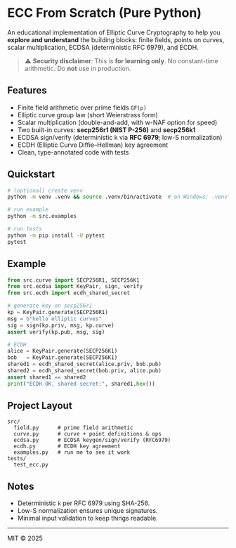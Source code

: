 # ECC From Scratch (Pure Python)

An educational implementation of Elliptic Curve Cryptography to help you **explore and understand** the building blocks: finite fields, points on curves, scalar multiplication, ECDSA (deterministic RFC 6979), and ECDH.

> ⚠️ **Security disclaimer**: This is **for learning only**. No constant-time arithmetic. Do **not** use in production.

## Features
- Finite field arithmetic over prime fields `GF(p)`
- Elliptic curve group law (short Weierstrass form)
- Scalar multiplication (double-and-add, with w-NAF option for speed)
- Two built-in curves: **secp256r1 (NIST P-256)** and **secp256k1**
- ECDSA sign/verify (deterministic k via **RFC 6979**; low-S normalization)
- ECDH (Elliptic Curve Diffie–Hellman) key agreement
- Clean, type-annotated code with tests

## Quickstart

```bash
# (optional) create venv
python -m venv .venv && source .venv/bin/activate  # on Windows: .venv\Scripts\activate

# run example
python -m src.examples

# run tests
python -m pip install -U pytest
pytest
```

## Example

```python
from src.curve import SECP256R1, SECP256K1
from src.ecdsa import KeyPair, sign, verify
from src.ecdh import ecdh_shared_secret

# generate key on secp256r1
kp = KeyPair.generate(SECP256R1)
msg = b"hello elliptic curves"
sig = sign(kp.priv, msg, kp.curve)
assert verify(kp.pub, msg, sig)

# ECDH
alice = KeyPair.generate(SECP256K1)
bob   = KeyPair.generate(SECP256K1)
shared1 = ecdh_shared_secret(alice.priv, bob.pub)
shared2 = ecdh_shared_secret(bob.priv, alice.pub)
assert shared1 == shared2
print("ECDH OK, shared secret:", shared1.hex())
```

## Project Layout
```
src/
  field.py      # prime field arithmetic
  curve.py      # curve + point definitions & ops
  ecdsa.py      # ECDSA keygen/sign/verify (RFC6979)
  ecdh.py       # ECDH key agreement
  examples.py   # run me to see it work
tests/
  test_ecc.py
```

## Notes
- Deterministic `k` per RFC 6979 using SHA-256.
- Low-S normalization ensures unique signatures.
- Minimal input validation to keep things readable.

---

MIT © 2025
